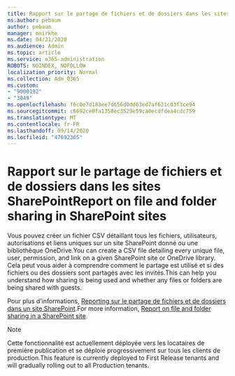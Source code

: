 ```yaml
---
title: Rapport sur le partage de fichiers et de dossiers dans les sites SharePoint
ms.author: pebaum
author: pebaum
manager: mnirkhe
ms.date: 04/21/2020
ms.audience: Admin
ms.topic: article
ms.service: o365-administration
ROBOTS: NOINDEX, NOFOLLOW
localization_priority: Normal
ms.collection: Adm_O365
ms.custom:
- "9000192"
- "3049"
ms.openlocfilehash: f6c0e7d183ee7d656d0dd63ed7af621c03f3ce94
ms.sourcegitcommit: c6692ce0fa1358ec3529e59ca0ecdfdea4cdc759
ms.translationtype: MT
ms.contentlocale: fr-FR
ms.lasthandoff: 09/14/2020
ms.locfileid: "47692365"
---
```

# <a name="report-on-file-and-folder-sharing-in-sharepoint-sites"></a><span data-ttu-id="b0408-102">Rapport sur le partage de fichiers et de dossiers dans les sites SharePoint</span><span class="sxs-lookup"><span data-stu-id="b0408-102">Report on file and folder sharing in SharePoint sites</span></span>

<span data-ttu-id="b0408-103">Vous pouvez créer un fichier CSV détaillant tous les fichiers, utilisateurs, autorisations et liens uniques sur un site SharePoint donné ou une bibliothèque OneDrive.</span><span class="sxs-lookup"><span data-stu-id="b0408-103">You can create a CSV file detailing every unique file, user, permission, and link on a given SharePoint site or OneDrive library.</span></span> <span data-ttu-id="b0408-104">Cela peut vous aider à comprendre comment le partage est utilisé et si des fichiers ou des dossiers sont partagés avec les invités.</span><span class="sxs-lookup"><span data-stu-id="b0408-104">This can help you understand how sharing is being used and whether any files or folders are being shared with guests.</span></span>

<span data-ttu-id="b0408-105">Pour plus d’informations, [Reporting sur le partage de fichiers et de dossiers dans un site SharePoint](https://docs.microsoft.com/sharepoint/sharing-reports).</span><span class="sxs-lookup"><span data-stu-id="b0408-105">For more information, [Report on file and folder sharing in a SharePoint site](https://docs.microsoft.com/sharepoint/sharing-reports).</span></span>

> [!NOTE]
> <span data-ttu-id="b0408-106">Cette fonctionnalité est actuellement déployée vers les locataires de première publication et se déploie progressivement sur tous les clients de production.</span><span class="sxs-lookup"><span data-stu-id="b0408-106">This feature is currently deployed to First Release tenants and will gradually rolling out to all Production tenants.</span></span>